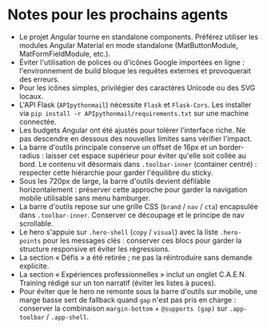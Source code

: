# Notes pour les prochains agents

- Le projet Angular tourne en standalone components. Préférez utiliser les modules Angular Material en mode standalone (MatButtonModule, MatFormFieldModule, etc.).
- Éviter l'utilisation de polices ou d'icônes Google importées en ligne : l'environnement de build bloque les requêtes externes et provoquerait des erreurs.
- Pour les icônes simples, privilégier des caractères Unicode ou des SVG locaux.
- L'API Flask (`APIpythonmail`) nécessite `Flask` et `Flask-Cors`. Les installer via `pip install -r APIpythonmail/requirements.txt` sur une machine connectée.
- Les budgets Angular ont été ajustés pour tolérer l'interface riche. Ne pas descendre en dessous des nouvelles limites sans vérifier l'impact.
- La barre d'outils principale conserve un offset de 16px et un border-radius : laisser cet espace supérieur pour éviter qu'elle soit collée au bord. Le contenu vit désormais dans `.toolbar-inner` (container centré) : respecter cette hiérarchie pour garder l'équilibre du sticky.
- Sous les 720px de large, la barre d'outils devient défilable horizontalement : préserver cette approche pour garder la navigation mobile utilisable sans menu hamburger.
- La barre d'outils repose sur une grille CSS (`brand` / `nav` / `cta`) encapsulée dans `.toolbar-inner`. Conserver ce découpage et le principe de nav scrollable.
- Le hero s'appuie sur `.hero-shell` (`copy` / `visual`) avec la liste `.hero-points` pour les messages clés : conserver ces blocs pour garder la structure responsive et éviter les régressions.
- La section « Défis » a été retirée ; ne pas la réintroduire sans demande explicite.
- La section « Expériences professionnelles » inclut un onglet C.A.E.N. Training rédigé sur un ton narratif (éviter les listes à puces).
- Pour éviter que le hero ne remonte sous la barre d'outils sur mobile, une marge basse sert de fallback quand `gap` n'est pas pris en charge : conserver la combinaison `margin-bottom` + `@supports (gap)` sur `.app-toolbar` / `.app-shell`.
